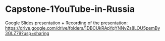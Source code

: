# Capstone-1YouTube-in-Russia

Google Slides presentation + Recording of the presentation:
https://drive.google.com/drive/folders/1DBCUkRApYqYNNvZs8LOU5pemBy3GLZ79?usp=sharing 
